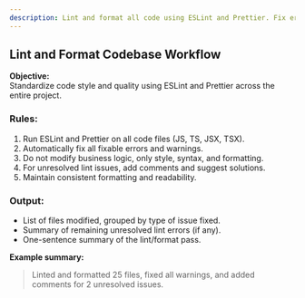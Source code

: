 ```yaml
---
description: Lint and format all code using ESLint and Prettier. Fix errors and warnings, but do not change business logic. Summarize issues fixed and files changed.
---
```


## Lint and Format Codebase Workflow

**Objective:**  
Standardize code style and quality using ESLint and Prettier across the entire project.

### Rules:
1. Run ESLint and Prettier on all code files (JS, TS, JSX, TSX).
2. Automatically fix all fixable errors and warnings.
3. Do not modify business logic, only style, syntax, and formatting.
4. For unresolved lint issues, add comments and suggest solutions.
5. Maintain consistent formatting and readability.

### Output:
- List of files modified, grouped by type of issue fixed.
- Summary of remaining unresolved lint errors (if any).
- One-sentence summary of the lint/format pass.

**Example summary:**  
> Linted and formatted 25 files, fixed all warnings, and added comments for 2 unresolved issues.

